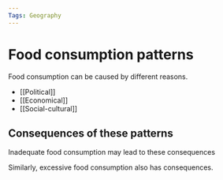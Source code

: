 ```yaml
---
Tags: Geography
---
```

# Food consumption patterns
Food consumption can be caused by different reasons.
- [[Political]]
- [[Economical]]
- [[Social-cultural]]

## Consequences of these patterns
Inadequate food consumption may lead to these consequences


Similarly, excessive food consumption also has consequences.

